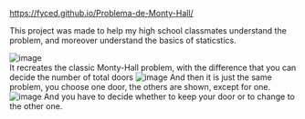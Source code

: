 https://fyced.github.io/Problema-de-Monty-Hall/

This project was made to help my high school classmates understand the problem, and moreover understand the basics of staticstics.

![image](https://github.com/user-attachments/assets/cb8bd28b-09b9-4ca9-9b69-1df04c70aa02)              
It recreates the classic Monty-Hall problem, with the difference that you can decide the number of total doors
![image](https://github.com/user-attachments/assets/42ea405c-b09d-4f3a-a22d-350081681f4e)
And then it is just the same problem, you choose one door, the others are shown, except for one.
![image](https://github.com/user-attachments/assets/655c88a8-803e-41f6-8b77-4be80b7ddfe8)
And you have to decide whether to keep your door or to change to the other one.

